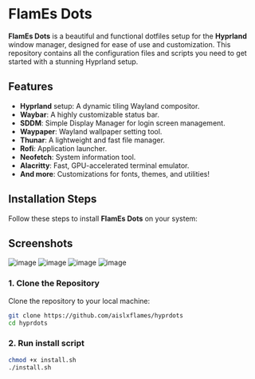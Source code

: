 # FlamEs Dots

**FlamEs Dots** is a beautiful and functional dotfiles setup for the **Hyprland** window manager, designed for ease of use and customization. This repository contains all the configuration files and scripts you need to get started with a stunning Hyprland setup.

## Features
- **Hyprland** setup: A dynamic tiling Wayland compositor.
- **Waybar**: A highly customizable status bar.
- **SDDM**: Simple Display Manager for login screen management.
- **Waypaper**: Wayland wallpaper setting tool.
- **Thunar**: A lightweight and fast file manager.
- **Rofi**: Application launcher.
- **Neofetch**: System information tool.
- **Alacritty**: Fast, GPU-accelerated terminal emulator.
- **And more**: Customizations for fonts, themes, and utilities!

## Installation Steps

Follow these steps to install **FlamEs Dots** on your system:
## Screenshots
![image](https://github.com/user-attachments/assets/cf056f6a-69c1-4aa3-b62a-08601a4799af)
![image](https://github.com/user-attachments/assets/e41bf4ab-f2fe-4a31-a1b4-5dc6d37be8b9)
![image](https://github.com/user-attachments/assets/1d76e02f-2857-4fd9-b72e-bcb7abdf83bb)
![image](https://github.com/user-attachments/assets/ec992dea-0381-4ebc-bda2-2bcd9dcd015e)


### 1. Clone the Repository

Clone the repository to your local machine:

```bash
git clone https://github.com/aislxflames/hyprdots
cd hyprdots
```
### 2. Run install script

```bash
chmod +x install.sh
./install.sh
```


